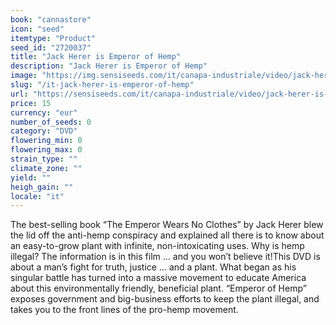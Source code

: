 ```yaml
---
book: "cannastore"
icon: "seed"
itemtype: "Product"
seed_id: "2720037"
title: "Jack Herer is Emperor of Hemp"
description: "Jack Herer is Emperor of Hemp"
image: "https://img.sensiseeds.com/it/canapa-industriale/video/jack-herer-is-emperor-of-hemp-image.png"
slug: "/it-jack-herer-is-emperor-of-hemp"
url: "https://sensiseeds.com/it/canapa-industriale/video/jack-herer-is-emperor-of-hemp?a_aid=cannastore"
price: 15
currency: "eur"
number_of_seeds: 0
category: "DVD"
flowering_min: 0
flowering_max: 0
strain_type: ""
climate_zone: ""
yield: ""
heigh_gain: ""
locale: "it"
---
```

The best-selling book “The Emperor Wears No Clothes” by Jack Herer blew the lid off the anti-hemp conspiracy and explained all there is to know about an easy-to-grow plant with infinite, non-intoxicating uses. Why is hemp illegal? The information is in this film … and you won’t believe it!This DVD is about a man’s fight for truth, justice … and a plant. What began as his singular battle has turned into a massive movement to educate America about this environmentally friendly, beneficial plant. “Emperor of Hemp” exposes government and big-business efforts to keep the plant illegal, and takes you to the front lines of the pro-hemp movement.
